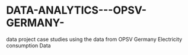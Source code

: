 # DATA-ANALYTICS---OPSV-GERMANY-

data project case studies using the data from OPSV Germany Electricity consumption Data
